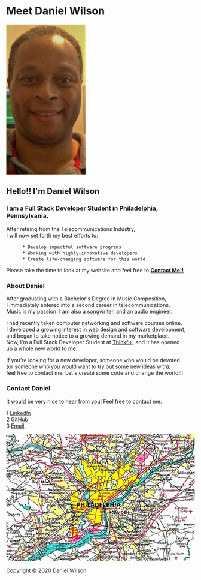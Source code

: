 # Meet Daniel Wilson

![alt text](https://github.com/DanWilSE/meet-daniel-wilson/blob/master/images/Daniel%20Wilson.jpg?raw=true)

## Hello!! I'm Daniel Wilson

### **I am a Full Stack Developer Student in Philadelphia, Pennsylvania.**

After retiring from the Telecommunications Industry,  
I will now set forth my best efforts to:  

          * Develop impactful software programs
          * Working with highly-innovative developers
          * Create life-changing software for this world
          
Please take the time to look at my website and feel free to **[Contact Me!!](a<#Contact-Daniel></a>)**

### About Daniel

After graduating with a Bachelor's Degree in Music Composition,     
I immediately entered into a second career in telecommunications.  
Music is my passion. I am also a songwriter, and an audio engineer.    

I had recently taken computer networking and software courses online.  
I developed a growing interest in web design and software development,      
and began to take notice to a growing demand in my marketplace.    
Now, I'm a Full Stack Developer Student at [Thinkful](https://www.thinkful.com), and it has opened  
up a whole new world to me.  

If you're looking for a new developer, someone who would be devoted  
(or someone who you would want to try out some new ideas with),       
feel free to contact me. Let's create some code and change the world!!!  

###  <a name="Contact-Daniel"></a>**Contact Daniel**

It would be very nice to hear from you! Feel free to contact me:

  1  [LinkedIn](https://www.linkedin.com/in/daniel-wilson-1b3a5915/)  
  2  [GitHub](https://github.com/DanWilSE/)  
  3  [Email](https://www.dwi@tech-center.com)  
                            
![alt text](https://github.com/DanWilSE/meet-daniel-wilson/blob/master/images/Philadelphia-Map.jpg?raw=true)

Copyright © 2020 Daniel Wilson
